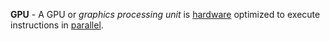 **GPU** - A GPU or *graphics processing unit* is [hardware](docs/Definitions/Hardware.md) optimized to execute instructions in [parallel](docs/Definitions/Parallel.md).
